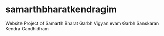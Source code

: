 # samarthbharatkendragim
Website Project of Samarth Bharat Garbh Vigyan evam Garbh Sanskaran Kendra Gandhidham
